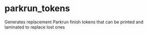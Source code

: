 # parkrun_tokens
Generates replacement Parkrun finish tokens that can be printed and laminated to replace lost ones

